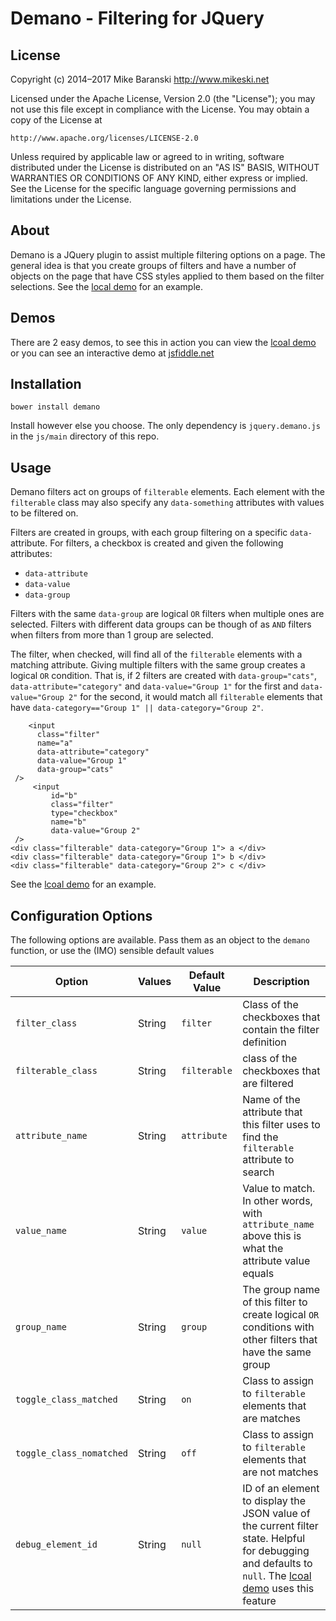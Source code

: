 # Demano - Filtering for JQuery

## License ##

Copyright (c) 2014–2017 Mike Baranski <http://www.mikeski.net>

Licensed under the Apache License, Version 2.0 (the "License");
you may not use this file except in compliance with the License.
You may obtain a copy of the License at

    http://www.apache.org/licenses/LICENSE-2.0

Unless required by applicable law or agreed to in writing, software
distributed under the License is distributed on an "AS IS" BASIS,
WITHOUT WARRANTIES OR CONDITIONS OF ANY KIND, either express or implied.
See the License for the specific language governing permissions and
limitations under the License.

## About ##

Demano is a JQuery plugin to assist multiple filtering options on a page.  The general idea is that you create groups of filters and have a number of objects on the page that have CSS styles applied to them based on the filter selections.  See the [local demo](https://jsfiddle.net/mbaranski/q2rarzfn/ "Demano Example") for an example.

## Demos ##

There are 2 easy demos, to see this in action you can view the [lcoal demo](https://jsfiddle.net/mbaranski/q2rarzfn/ "Demano Example") or you can see an interactive demo at [jsfiddle.net](https://jsfiddle.net/mbaranski/q2rarzfn/ "JSFiddle Demano")
## Installation ##

`bower install demano`

Install however else you choose.  The only dependency is `jquery.demano.js` in the `js/main` directory of this repo.

## Usage ##

Demano filters act on groups of `filterable` elements.  Each element with the `filterable` class may also specify any `data-something` attributes with values to be filtered on.

Filters are created in groups, with each group filtering on a specific `data-` attribute.  For filters, a checkbox is created and given the following attributes:

* `data-attribute`
* `data-value`
* `data-group`

Filters with the same `data-group` are logical `OR` filters when multiple ones are selected.  Filters with different data groups can be though of as `AND` filters when filters from more than 1 group are selected.

The filter, when checked, will find all of the `filterable` elements with a matching attribute.  Giving multiple filters with the same group creates a logical `OR` condition.  That is, if 2 filters are created with `data-group="cats"`, `data-attribute="category"` and `data-value="Group 1"` for the first and `data-value="Group 2"` for the second, it would match all `filterable` elements that have `data-category=="Group 1" || data-category="Group 2"`.

    	<input
		  class="filter"
		  name="a"
		  data-attribute="category"
		  data-value="Group 1"
		  data-group="cats"
	 />
         <input
	         id="b"
	         class="filter"
	         type="checkbox"
	         name="b"
	         data-value="Group 2"
	 />
	<div class="filterable" data-category="Group 1"> a </div>
	<div class="filterable" data-category="Group 1"> b </div>
	<div class="filterable" data-category="Group 2"> c </div>

See the [lcoal demo](https://jsfiddle.net/mbaranski/q2rarzfn/ "Demano Example") for an example.

## Configuration Options
The following options are available.  Pass them as an object to the `demano` function, or use the (IMO) sensible default values

|Option | Values | Default Value | Description |
--------|--------|---------------|-------------|
| `filter_class` | String | `filter` | Class of the checkboxes that contain the filter definition |
| `filterable_class` | String | `filterable` | class of the checkboxes that are filtered |
| `attribute_name` | String | `attribute` | Name of the attribute that this filter uses to find the `filterable` attribute to search |
| `value_name` | String | `value`  | Value to match.  In other words, with `attribute_name` above this is what the attribute value equals |
| `group_name` | String | `group` | The group name of this filter to create logical `OR` conditions with other filters that have the same group |
| `toggle_class_matched` | String | `on` | Class to assign to `filterable` elements that are matches |
| `toggle_class_nomatched` | String | `off` | Class to assign to `filterable` elements that are not matches |
| `debug_element_id` | String | `null` | ID of an element to display the JSON value of the current filter state.  Helpful for debugging and defaults to `null`.  The [lcoal demo](https://jsfiddle.net/mbaranski/q2rarzfn/ "Demano Example") uses this feature |

